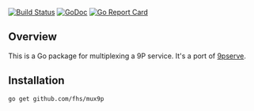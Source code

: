 [![Build Status](https://travis-ci.com/fhs/mux9p.svg?branch=master)](https://travis-ci.com/fhs/mux9p)
[![GoDoc](https://godoc.org/github.com/fhs/mux9p?status.svg)](https://godoc.org/github.com/fhs/mux9p)
[![Go Report Card](https://goreportcard.com/badge/github.com/fhs/mux9p)](https://goreportcard.com/report/github.com/fhs/mux9p)

## Overview

This is a Go package for multiplexing a 9P service. It's a port of [9pserve](https://9fans.github.io/plan9port/man/man4/9pserve.html).

## Installation

	go get github.com/fhs/mux9p
